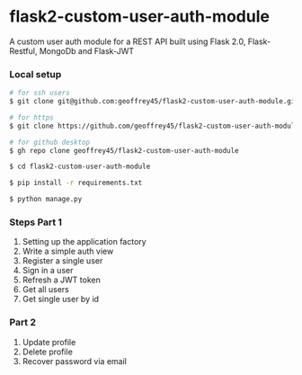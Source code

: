 # flask2-custom-user-auth-module
A custom user auth module for a REST API built using Flask 2.0, Flask-Restful, MongoDb and Flask-JWT

### Local setup

```bash
# for ssh users
$ git clone git@github.com:geoffrey45/flask2-custom-user-auth-module.git

# for https
$ git clone https://github.com/geoffrey45/flask2-custom-user-auth-module.git

# for github desktop
$ gh repo clone geoffrey45/flask2-custom-user-auth-module

$ cd flask2-custom-user-auth-module

$ pip install -r requirements.txt

$ python manage.py
```

### Steps Part 1
1. Setting up the application factory
2. Write a simple auth view
3. Register a single user
4. Sign in a user
5. Refresh a JWT token
6. Get all users
7. Get single user by id

### Part 2
1. Update profile
2. Delete profile
3. Recover password via email
